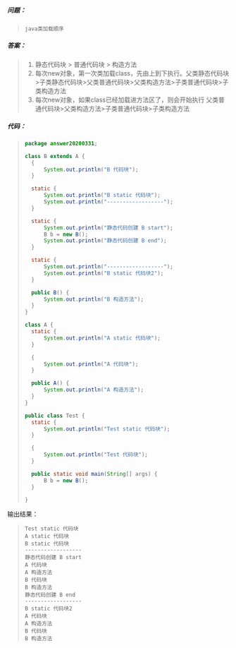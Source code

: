 ##### 问题：

> ```
> java类加载顺序
> ```

##### 答案：

> 1. 静态代码块 > 普通代码块 > 构造方法
> 2. 每次new对象，第一次类加载class，先由上到下执行。父类静态代码块>子类静态代码块>父类普通代码块>父类构造方法>子类普通代码块>子类构造方法
> 3. 每次new对象，如果class已经加载进方法区了，则会开始执行 父类普通代码块>父类构造方法>子类普通代码块>子类构造方法

##### 代码：

> ```java
> package answer20200331;
> 
> class B extends A {
> 	{
> 		System.out.println("B 代码块");
> 	}
> 
> 	static {
> 		System.out.println("B static 代码块");
> 		System.out.println("------------------");
> 	}
> 
> 	static {
> 		System.out.println("静态代码创建 B start");
> 		B b = new B();
> 		System.out.println("静态代码创建 B end");
> 	}
> 
> 	static {
> 		System.out.println("------------------");
> 		System.out.println("B static 代码块2");
> 	}
> 
> 	public B() {
> 		System.out.println("B 构造方法");
> 	}
> }
> 
> class A {
> 	static {
> 		System.out.println("A static 代码块");
> 	}
> 
> 	{
> 		System.out.println("A 代码块");
> 	}
> 
> 	public A() {
> 		System.out.println("A 构造方法");
> 	}
> }
> 
> public class Test {
> 	static {
> 		System.out.println("Test static 代码块");
> 	}
> 
> 	{
> 		System.out.println("Test 代码块");
> 	}
> 
> 	public static void main(String[] args) {
> 		B b = new B();
> 	}
> 
> }
> ```

输出结果：

> ```
> Test static 代码块
> A static 代码块
> B static 代码块
> ------------------
> 静态代码创建 B start
> A 代码块
> A 构造方法
> B 代码块
> B 构造方法
> 静态代码创建 B end
> ------------------
> B static 代码块2
> A 代码块
> A 构造方法
> B 代码块
> B 构造方法
> ```

